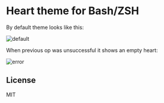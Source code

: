 # Heart theme for Bash/ZSH

By default theme looks like this:

![default](https://github.com/gko/heart-theme/raw/master/theme.png)

When previous op was unsuccessful it shows an empty heart:

![error](https://github.com/gko/heart-theme/raw/master/fail.png)

## License

MIT
